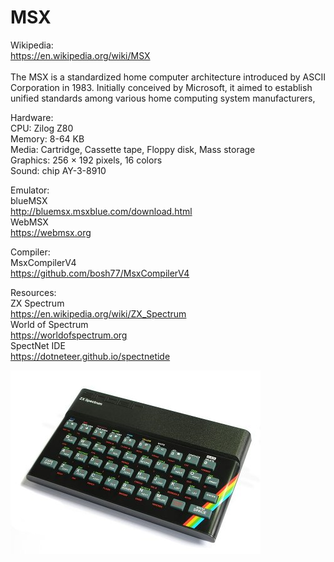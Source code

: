 # MSX
Wikipedia:<br />
https://en.wikipedia.org/wiki/MSX<br /><br />
The MSX is a standardized home computer architecture introduced by ASCII Corporation in 1983. Initially conceived by Microsoft, it aimed to establish unified standards among various home computing system manufacturers,

Hardware:<br />
CPU: Zilog Z80<br />
Memory: 8-64 KB<br />
Media: Cartridge, Cassette tape, Floppy disk, Mass storage<br />
Graphics: 256 × 192 pixels, 16 colors<br />
Sound: chip AY-3-8910

Emulator:<br />
blueMSX<br />
http://bluemsx.msxblue.com/download.html<br />
WebMSX<br />
https://webmsx.org<br />

Compiler:<br />
MsxCompilerV4<br />
https://github.com/bosh77/MsxCompilerV4<br />

Resources:<br />
ZX Spectrum<br />
https://en.wikipedia.org/wiki/ZX_Spectrum<br />
World of Spectrum<br />
https://worldofspectrum.org<br />
SpectNet IDE<br />
https://dotneteer.github.io/spectnetide<br />

![alt text](https://github.com/RetrocompSi/ZX-Spectrum/blob/master/zx-spectrum.jpg)
